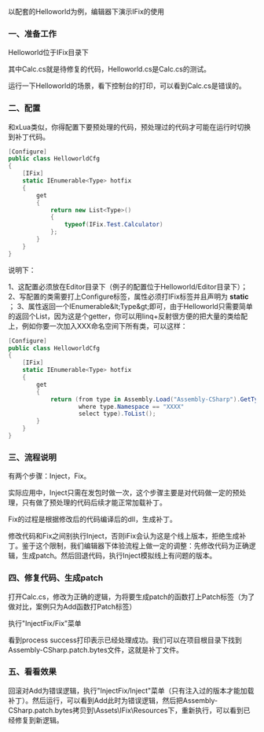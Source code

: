 以配套的Helloworld为例，编辑器下演示IFix的使用

### 一、准备工作

Helloworld位于IFix目录下

其中Calc.cs就是待修复的代码，Helloworld.cs是Calc.cs的测试。

运行一下Helloworld的场景，看下控制台的打印，可以看到Calc.cs是错误的。

### 二、配置

和xLua类似，你得配置下要预处理的代码，预处理过的代码才可能在运行时切换到补丁代码。

~~~csharp
[Configure]
public class HelloworldCfg
{
    [IFix]
    static IEnumerable<Type> hotfix
    {
        get
        {
            return new List<Type>()
            {
                typeof(IFix.Test.Calculator)
            };
        }
    }
}
~~~

说明下：

1、这配置必须放在Editor目录下（例子的配置位于Helloworld/Editor目录下）；
2、写配置的类需要打上Configure标签，属性必须打IFix标签并且声明为 **static** ；
3、属性返回一个IEnumerable\&lt;Type\&gt;即可，由于Helloworld只需要简单的返回个List，因为这是个getter，你可以用linq+反射很方便的把大量的类给配上，例如你要一次加入XXX命名空间下所有类，可以这样：

~~~csharp
[Configure]
public class HelloworldCfg
{
    [IFix]
    static IEnumerable<Type> hotfix
    {
        get
        {
            return (from type in Assembly.Load("Assembly-CSharp").GetTypes()
                    where type.Namespace == "XXXX"
                    select type).ToList();
        }
    }
}
~~~


### 三、流程说明

有两个步骤：Inject，Fix。

实际应用中，Inject只需在发包时做一次，这个步骤主要是对代码做一定的预处理，只有做了预处理的代码后续才能正常加载补丁。

Fix的过程是根据修改后的代码编译后的dll，生成补丁。

修改代码和Fix之间别执行Inject，否则iFix会认为这是个线上版本，拒绝生成补丁。鉴于这个限制，我们编辑器下体验流程上做一定的调整：先修改代码为正确逻辑，生成patch。然后回退代码，执行Inject模拟线上有问题的版本。

### 四、修复代码、生成patch

打开Calc.cs，修改为正确的逻辑，为将要生成patch的函数打上Patch标签（为了做对比，案例只为Add函数打Patch标签）

执行"InjectFix/Fix"菜单

看到process success打印表示已经处理成功。我们可以在项目根目录下找到Assembly-CSharp.patch.bytes文件，这就是补丁文件。

### 五、看看效果

回滚对Add为错误逻辑，执行"InjectFix/Inject"菜单（只有注入过的版本才能加载补丁）。然后运行，可以看到Add此时为错误逻辑，然后把Assembly-CSharp.patch.bytes拷贝到\Assets\IFix\Resources下，重新执行，可以看到已经修复到新逻辑。